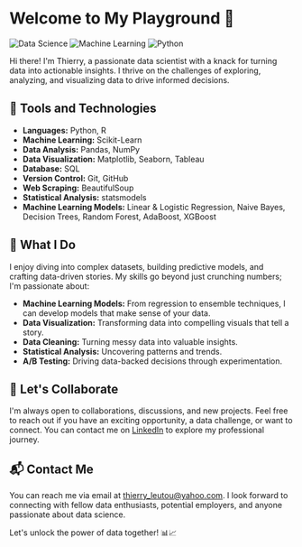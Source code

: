 <!--
**Mas73rs/mas73rs** is a ✨ _special_ ✨ repository because its `README.md` (this file) appears on your GitHub profile.

Here are some ideas to get you started:

- 🔭 I’m currently working on ...
- 🌱 I’m currently learning ...
- 👯 I’m looking to collaborate on ...
- 🤔 I’m looking for help with ...
- 💬 Ask me about ...
- 📫 How to reach me: ...
- 😄 Pronouns: ...
- ⚡ Fun fact: ...
-->

# Welcome to My Playground 🚀

![Data Science](https://img.shields.io/badge/Data%20Science-Enthusiast-brightgreen)
![Machine Learning](https://img.shields.io/badge/Machine%20Learning-Geek-blue)
![Python](https://img.shields.io/badge/Python-Developer-yellow)

Hi there! I'm Thierry, a passionate data scientist with a knack for turning data into actionable insights. I thrive on the challenges of exploring, analyzing, and visualizing data to drive informed decisions. 

## 🔧 Tools and Technologies
- **Languages:** Python, R
- **Machine Learning:** Scikit-Learn
- **Data Analysis:** Pandas, NumPy
- **Data Visualization:** Matplotlib, Seaborn, Tableau
- **Database:** SQL
- **Version Control:** Git, GitHub
- **Web Scraping:** BeautifulSoup
- **Statistical Analysis:** statsmodels
- **Machine Learning Models:** Linear & Logistic Regression, Naive Bayes, Decision Trees, Random Forest, AdaBoost, XGBoost

## 🚀 What I Do
I enjoy diving into complex datasets, building predictive models, and crafting data-driven stories. My skills go beyond just crunching numbers; I'm passionate about:
- **Machine Learning Models:** From regression to ensemble techniques, I can develop models that make sense of your data.
- **Data Visualization:** Transforming data into compelling visuals that tell a story.
- **Data Cleaning:** Turning messy data into valuable insights.
- **Statistical Analysis:** Uncovering patterns and trends.
- **A/B Testing:** Driving data-backed decisions through experimentation.
  

## 🤝 Let's Collaborate
I'm always open to collaborations, discussions, and new projects. Feel free to reach out if you have an exciting opportunity, a data challenge, or want to connect. You can contact me on [LinkedIn](https://www.linkedin.com/in/thierry-leutou) to explore my professional journey.

## 📬 Contact Me
You can reach me via email at [thierry_leutou@yahoo.com](mailto:thierry_leutou@yahoo.com). I look forward to connecting with fellow data enthusiasts, potential employers, and anyone passionate about data science.

Let's unlock the power of data together! 📊📈

